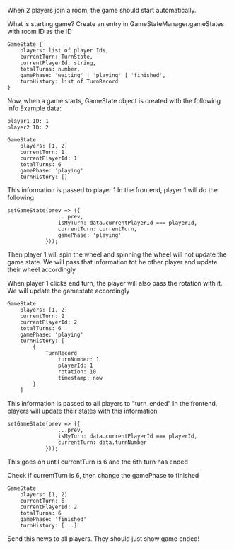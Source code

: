 When 2 players join a room, the game should start automatically. 


What is starting game?
Create an entry in GameStateManager.gameStates with room ID as the ID
```
GameState {
	players: list of player Ids,
	currentTurn: TurnState,
	currentPlayerId: string,
	totalTurns: number,
	gamePhase: 'waiting' | 'playing' | 'finished',
	turnHistory: list of TurnRecord
}
```

Now, when a game starts, GameState object is created with the following info
Example data:
```
player1 ID: 1
player2 ID: 2
```
```
GameState
	players: [1, 2]
	currentTurn: 1
	currentPlayerId: 1
	totalTurns: 6
	gamePhase: 'playing'
	turnHistory: []
```
This information is passed to player 1
In the frontend, player 1 will do the following
```
setGameState(prev => ({
				...prev,
				isMyTurn: data.currentPlayerId === playerId,
				currentTurn: currentTurn,
				gamePhase: 'playing'
			}));
```
Then player 1 will spin the wheel and spinning the wheel will not update the game state.
We will pass that information tot he other player and update their wheel accordingly

When player 1 clicks end turn, the player will also pass the rotation with it.
We will update the gamestate accordingly
```
GameState
	players: [1, 2]
	currentTurn: 2
	currentPlayerId: 2
	totalTurns: 6
	gamePhase: 'playing'
	turnHistory: [
		{
			TurnRecord
				turnNumber: 1
				playerId: 1
				rotation: 10
				timestamp: now
		}
	]
```
This information is passed to all players to "turn_ended"
In the frontend, players will update their states with this information
```
setGameState(prev => ({
				...prev,
				isMyTurn: data.currentPlayerId === playerId,
				currentTurn: data.turnNumber
			}));
```
This goes on until currentTurn is 6 and the 6th turn has ended

Check if currentTurn is 6, then change the gamePhase to finished
```
GameState
	players: [1, 2]
	currentTurn: 6
	currentPlayerId: 2
	totalTurns: 6
	gamePhase: 'finished'
	turnHistory: [...]
```
Send this news to all players.
They should just show game ended!
